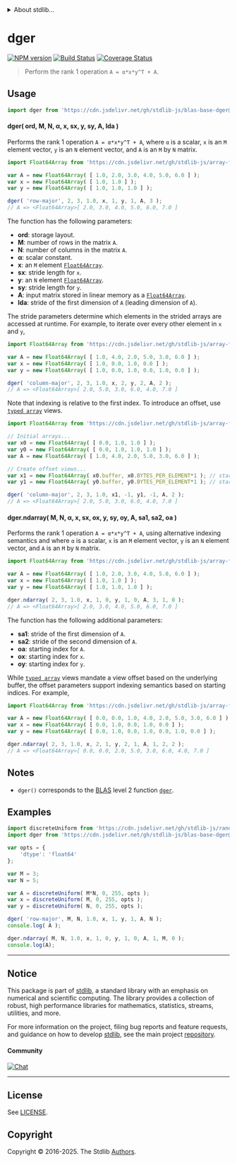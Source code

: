 <!--

@license Apache-2.0

Copyright (c) 2024 The Stdlib Authors.

Licensed under the Apache License, Version 2.0 (the "License");
you may not use this file except in compliance with the License.
You may obtain a copy of the License at

   http://www.apache.org/licenses/LICENSE-2.0

Unless required by applicable law or agreed to in writing, software
distributed under the License is distributed on an "AS IS" BASIS,
WITHOUT WARRANTIES OR CONDITIONS OF ANY KIND, either express or implied.
See the License for the specific language governing permissions and
limitations under the License.

-->


<details>
  <summary>
    About stdlib...
  </summary>
  <p>We believe in a future in which the web is a preferred environment for numerical computation. To help realize this future, we've built stdlib. stdlib is a standard library, with an emphasis on numerical and scientific computation, written in JavaScript (and C) for execution in browsers and in Node.js.</p>
  <p>The library is fully decomposable, being architected in such a way that you can swap out and mix and match APIs and functionality to cater to your exact preferences and use cases.</p>
  <p>When you use stdlib, you can be absolutely certain that you are using the most thorough, rigorous, well-written, studied, documented, tested, measured, and high-quality code out there.</p>
  <p>To join us in bringing numerical computing to the web, get started by checking us out on <a href="https://github.com/stdlib-js/stdlib">GitHub</a>, and please consider <a href="https://opencollective.com/stdlib">financially supporting stdlib</a>. We greatly appreciate your continued support!</p>
</details>

# dger

[![NPM version][npm-image]][npm-url] [![Build Status][test-image]][test-url] [![Coverage Status][coverage-image]][coverage-url] <!-- [![dependencies][dependencies-image]][dependencies-url] -->

> Perform the rank 1 operation `A = α*x*y^T + A`.

<section class="intro">

</section>

<!-- /.intro -->



<section class="usage">

## Usage

```javascript
import dger from 'https://cdn.jsdelivr.net/gh/stdlib-js/blas-base-dger@deno/mod.js';
```

#### dger( ord, M, N, α, x, sx, y, sy, A, lda )

Performs the rank 1 operation `A = α*x*y^T + A`, where `α` is a scalar, `x` is an `M` element vector, `y` is an `N` element vector, and `A` is an `M` by `N` matrix.

```javascript
import Float64Array from 'https://cdn.jsdelivr.net/gh/stdlib-js/array-float64@deno/mod.js';

var A = new Float64Array( [ 1.0, 2.0, 3.0, 4.0, 5.0, 6.0 ] );
var x = new Float64Array( [ 1.0, 1.0 ] );
var y = new Float64Array( [ 1.0, 1.0, 1.0 ] );

dger( 'row-major', 2, 3, 1.0, x, 1, y, 1, A, 3 );
// A => <Float64Array>[ 2.0, 3.0, 4.0, 5.0, 6.0, 7.0 ]
```

The function has the following parameters:

-   **ord**: storage layout.
-   **M**: number of rows in the matrix `A`.
-   **N**: number of columns in the matrix `A`.
-   **α**: scalar constant.
-   **x**: an `M` element [`Float64Array`][mdn-float64array].
-   **sx**: stride length for `x`.
-   **y**: an `N` element [`Float64Array`][mdn-float64array].
-   **sy**: stride length for `y`.
-   **A**: input matrix stored in linear memory as a [`Float64Array`][mdn-float64array].
-   **lda**: stride of the first dimension of `A` (leading dimension of `A`).

The stride parameters determine which elements in the strided arrays are accessed at runtime. For example, to iterate over every other element in `x` and `y`,

```javascript
import Float64Array from 'https://cdn.jsdelivr.net/gh/stdlib-js/array-float64@deno/mod.js';

var A = new Float64Array( [ 1.0, 4.0, 2.0, 5.0, 3.0, 6.0 ] );
var x = new Float64Array( [ 1.0, 0.0, 1.0, 0.0 ] );
var y = new Float64Array( [ 1.0, 0.0, 1.0, 0.0, 1.0, 0.0 ] );

dger( 'column-major', 2, 3, 1.0, x, 2, y, 2, A, 2 );
// A => <Float64Array>[ 2.0, 5.0, 3.0, 6.0, 4.0, 7.0 ]
```

Note that indexing is relative to the first index. To introduce an offset, use [`typed array`][mdn-typed-array] views.

<!-- eslint-disable stdlib/capitalized-comments -->

```javascript
import Float64Array from 'https://cdn.jsdelivr.net/gh/stdlib-js/array-float64@deno/mod.js';

// Initial arrays...
var x0 = new Float64Array( [ 0.0, 1.0, 1.0 ] );
var y0 = new Float64Array( [ 0.0, 1.0, 1.0, 1.0 ] );
var A = new Float64Array( [ 1.0, 4.0, 2.0, 5.0, 3.0, 6.0 ] );

// Create offset views...
var x1 = new Float64Array( x0.buffer, x0.BYTES_PER_ELEMENT*1 ); // start at 2nd element
var y1 = new Float64Array( y0.buffer, y0.BYTES_PER_ELEMENT*1 ); // start at 2nd element

dger( 'column-major', 2, 3, 1.0, x1, -1, y1, -1, A, 2 );
// A => <Float64Array>[ 2.0, 5.0, 3.0, 6.0, 4.0, 7.0 ]
```

#### dger.ndarray( M, N, α, x, sx, ox, y, sy, oy, A, sa1, sa2, oa )

Performs the rank 1 operation `A = α*x*y^T + A`, using alternative indexing semantics and where `α` is a scalar, `x` is an `M` element vector, `y` is an `N` element vector, and `A` is an `M` by `N` matrix.

```javascript
import Float64Array from 'https://cdn.jsdelivr.net/gh/stdlib-js/array-float64@deno/mod.js';

var A = new Float64Array( [ 1.0, 2.0, 3.0, 4.0, 5.0, 6.0 ] );
var x = new Float64Array( [ 1.0, 1.0 ] );
var y = new Float64Array( [ 1.0, 1.0, 1.0 ] );

dger.ndarray( 2, 3, 1.0, x, 1, 0, y, 1, 0, A, 3, 1, 0 );
// A => <Float64Array>[ 2.0, 3.0, 4.0, 5.0, 6.0, 7.0 ]
```

The function has the following additional parameters:

-   **sa1**: stride of the first dimension of `A`.
-   **sa2**: stride of the second dimension of `A`.
-   **oa**: starting index for `A`.
-   **ox**: starting index for `x`.
-   **oy**: starting index for `y`.

While [`typed array`][mdn-typed-array] views mandate a view offset based on the underlying buffer, the offset parameters support indexing semantics based on starting indices. For example,

```javascript
import Float64Array from 'https://cdn.jsdelivr.net/gh/stdlib-js/array-float64@deno/mod.js';

var A = new Float64Array( [ 0.0, 0.0, 1.0, 4.0, 2.0, 5.0, 3.0, 6.0 ] );
var x = new Float64Array( [ 0.0, 1.0, 0.0, 1.0, 0.0 ] );
var y = new Float64Array( [ 0.0, 1.0, 0.0, 1.0, 0.0, 1.0, 0.0 ] );

dger.ndarray( 2, 3, 1.0, x, 2, 1, y, 2, 1, A, 1, 2, 2 );
// A => <Float64Array>[ 0.0, 0.0, 2.0, 5.0, 3.0, 6.0, 4.0, 7.0 ]
```

</section>

<!-- /.usage -->

<section class="notes">

## Notes

-   `dger()` corresponds to the [BLAS][blas] level 2 function [`dger`][blas-dger].

</section>

<!-- /.notes -->

<section class="examples">

## Examples

<!-- eslint no-undef: "error" -->

```javascript
import discreteUniform from 'https://cdn.jsdelivr.net/gh/stdlib-js/random-array-discrete-uniform@deno/mod.js';
import dger from 'https://cdn.jsdelivr.net/gh/stdlib-js/blas-base-dger@deno/mod.js';

var opts = {
    'dtype': 'float64'
};

var M = 3;
var N = 5;

var A = discreteUniform( M*N, 0, 255, opts );
var x = discreteUniform( M, 0, 255, opts );
var y = discreteUniform( N, 0, 255, opts );

dger( 'row-major', M, N, 1.0, x, 1, y, 1, A, N );
console.log( A );

dger.ndarray( M, N, 1.0, x, 1, 0, y, 1, 0, A, 1, M, 0 );
console.log(A);

```

</section>

<!-- /.examples -->

<!-- C interface documentation. -->



<!-- Section for related `stdlib` packages. Do not manually edit this section, as it is automatically populated. -->

<section class="related">

</section>

<!-- /.related -->

<!-- Section for all links. Make sure to keep an empty line after the `section` element and another before the `/section` close. -->


<section class="main-repo" >

* * *

## Notice

This package is part of [stdlib][stdlib], a standard library with an emphasis on numerical and scientific computing. The library provides a collection of robust, high performance libraries for mathematics, statistics, streams, utilities, and more.

For more information on the project, filing bug reports and feature requests, and guidance on how to develop [stdlib][stdlib], see the main project [repository][stdlib].

#### Community

[![Chat][chat-image]][chat-url]

---

## License

See [LICENSE][stdlib-license].


## Copyright

Copyright &copy; 2016-2025. The Stdlib [Authors][stdlib-authors].

</section>

<!-- /.stdlib -->

<!-- Section for all links. Make sure to keep an empty line after the `section` element and another before the `/section` close. -->

<section class="links">

[npm-image]: http://img.shields.io/npm/v/@stdlib/blas-base-dger.svg
[npm-url]: https://npmjs.org/package/@stdlib/blas-base-dger

[test-image]: https://github.com/stdlib-js/blas-base-dger/actions/workflows/test.yml/badge.svg?branch=main
[test-url]: https://github.com/stdlib-js/blas-base-dger/actions/workflows/test.yml?query=branch:main

[coverage-image]: https://img.shields.io/codecov/c/github/stdlib-js/blas-base-dger/main.svg
[coverage-url]: https://codecov.io/github/stdlib-js/blas-base-dger?branch=main

<!--

[dependencies-image]: https://img.shields.io/david/stdlib-js/blas-base-dger.svg
[dependencies-url]: https://david-dm.org/stdlib-js/blas-base-dger/main

-->

[chat-image]: https://img.shields.io/gitter/room/stdlib-js/stdlib.svg
[chat-url]: https://app.gitter.im/#/room/#stdlib-js_stdlib:gitter.im

[stdlib]: https://github.com/stdlib-js/stdlib

[stdlib-authors]: https://github.com/stdlib-js/stdlib/graphs/contributors

[umd]: https://github.com/umdjs/umd
[es-module]: https://developer.mozilla.org/en-US/docs/Web/JavaScript/Guide/Modules

[deno-url]: https://github.com/stdlib-js/blas-base-dger/tree/deno
[deno-readme]: https://github.com/stdlib-js/blas-base-dger/blob/deno/README.md
[umd-url]: https://github.com/stdlib-js/blas-base-dger/tree/umd
[umd-readme]: https://github.com/stdlib-js/blas-base-dger/blob/umd/README.md
[esm-url]: https://github.com/stdlib-js/blas-base-dger/tree/esm
[esm-readme]: https://github.com/stdlib-js/blas-base-dger/blob/esm/README.md
[branches-url]: https://github.com/stdlib-js/blas-base-dger/blob/main/branches.md

[stdlib-license]: https://raw.githubusercontent.com/stdlib-js/blas-base-dger/main/LICENSE

[blas]: http://www.netlib.org/blas

[blas-dger]: https://www.netlib.org/lapack/explore-html-3.6.1/d7/d15/group__double__blas__level2_ga458222e01b4d348e9b52b9343d52f828.html

[mdn-float64array]: https://developer.mozilla.org/en-US/docs/Web/JavaScript/Reference/Global_Objects/Float64Array

[mdn-typed-array]: https://developer.mozilla.org/en-US/docs/Web/JavaScript/Reference/Global_Objects/TypedArray

</section>

<!-- /.links -->
